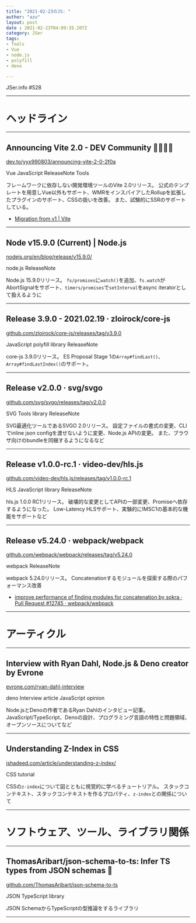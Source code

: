 ```yaml
---
title: "2021-02-23のJS: "
author: "azu"
layout: post
date : 2021-02-23T04:09:35.207Z
category: JSer
tags:
- Tools
- Vue
- node.js
- polyfill
- deno

---
```


JSer.info #528

----

<h1 class="site-genre">ヘッドライン</h1>

----

## Announcing Vite 2.0 - DEV Community 👩‍💻👨‍💻
[dev.to/yyx990803/announcing-vite-2-0-2f0a](https://dev.to/yyx990803/announcing-vite-2-0-2f0a "Announcing Vite 2.0 - DEV Community 👩‍💻👨‍💻")
<p class="jser-tags jser-tag-icon"><span class="jser-tag">Vue</span> <span class="jser-tag">JavaScript</span> <span class="jser-tag">ReleaseNote</span> <span class="jser-tag">Tools</span></p>

フレームワークに依存しない開発環境ツールのVite 2.0リリース。
公式のテンプレートを用意しVue以外もサポート、WMRをインスパイアしたRollupを拡張したプラグインのサポート、CSSの扱いを改善。
また、試験的にSSRのサポートしている。

- [Migration from v1 | Vite](https://vitejs.dev/guide/migration.html#config-options-change "Migration from v1 | Vite")

----

## Node v15.9.0 (Current) | Node.js
[nodejs.org/en/blog/release/v15.9.0/](https://nodejs.org/en/blog/release/v15.9.0/ "Node v15.9.0 (Current) | Node.js")
<p class="jser-tags jser-tag-icon"><span class="jser-tag">node.js</span> <span class="jser-tag">ReleaseNote</span></p>

Node.js 15.9.0リリース。
`fs/promises`に`watch()`を追加、`fs.watch`がAbortSignalをサポート、`timers/promises`で`setInterval`をasync iteratorとして扱えるように


----

## Release 3.9.0 - 2021.02.19 · zloirock/core-js
[github.com/zloirock/core-js/releases/tag/v3.9.0](https://github.com/zloirock/core-js/releases/tag/v3.9.0 "Release 3.9.0 - 2021.02.19 · zloirock/core-js")
<p class="jser-tags jser-tag-icon"><span class="jser-tag">JavaScript</span> <span class="jser-tag">polyfill</span> <span class="jser-tag">library</span> <span class="jser-tag">ReleaseNote</span></p>

core-js 3.9.0リリース。
ES Proposal Stage 1の`Array#findLast()`、`Array#findLastIndex()`のサポート。


----

## Release v2.0.0 · svg/svgo
[github.com/svg/svgo/releases/tag/v2.0.0](https://github.com/svg/svgo/releases/tag/v2.0.0 "Release v2.0.0 · svg/svgo")
<p class="jser-tags jser-tag-icon"><span class="jser-tag">SVG</span> <span class="jser-tag">Tools</span> <span class="jser-tag">library</span> <span class="jser-tag">ReleaseNote</span></p>

SVG最適化ツールであるSVGO 2.0リリース。
設定ファイルの書式の変更、CLIでinline json configを渡せないように変更、Node.js APIの変更。
また、ブラウザ向けのbundleを同梱するようになるなど


----

## Release v1.0.0-rc.1 · video-dev/hls.js
[github.com/video-dev/hls.js/releases/tag/v1.0.0-rc.1](https://github.com/video-dev/hls.js/releases/tag/v1.0.0-rc.1 "Release v1.0.0-rc.1 · video-dev/hls.js")
<p class="jser-tags jser-tag-icon"><span class="jser-tag">HLS</span> <span class="jser-tag">JavaScript</span> <span class="jser-tag">library</span> <span class="jser-tag">ReleaseNote</span></p>

hls.js 1.0.0 RC1リリース。
破壊的な変更としてAPIの一部変更、Promiseへ依存するようになった。
Low-Latency HLSサポート、実験的にIMSC1の基本的な機能をサポートなど


----

## Release v5.24.0 · webpack/webpack
[github.com/webpack/webpack/releases/tag/v5.24.0](https://github.com/webpack/webpack/releases/tag/v5.24.0 "Release v5.24.0 · webpack/webpack")
<p class="jser-tags jser-tag-icon"><span class="jser-tag">webpack</span> <span class="jser-tag">ReleaseNote</span></p>

webpack 5.24.0リリース。
Concatenationするモジュールを探索する際のパフォーマンス改善

- [improve performance of finding modules for concatenation by sokra · Pull Request #12745 · webpack/webpack](https://github.com/webpack/webpack/pull/12745 "improve performance of finding modules for concatenation by sokra · Pull Request #12745 · webpack/webpack")

----
<h1 class="site-genre">アーティクル</h1>

----

## Interview with Ryan Dahl, Node.js &amp; Deno creator by Evrone
[evrone.com/ryan-dahl-interview](https://evrone.com/ryan-dahl-interview "Interview with Ryan Dahl, Node.js &amp; Deno creator by Evrone")
<p class="jser-tags jser-tag-icon"><span class="jser-tag">deno</span> <span class="jser-tag">Interview</span> <span class="jser-tag">article</span> <span class="jser-tag">JavaScript</span> <span class="jser-tag">opinion</span></p>

Node.jsとDenoの作者であるRyan Dahlのインタビュー記事。
JavaScript/TypeScript、Denoの設計、プログラミング言語の特性と問題領域、オープンソースについてなど


----

## Understanding Z-Index in CSS
[ishadeed.com/article/understanding-z-index/](https://ishadeed.com/article/understanding-z-index/ "Understanding Z-Index in CSS")
<p class="jser-tags jser-tag-icon"><span class="jser-tag">CSS</span> <span class="jser-tag">tutorial</span></p>

CSSの`z-index`について図とともに視覚的に学べるチュートリアル。
スタックコンテキスト、スタックコンテキストを作るプロパティ、`z-index`との関係について


----
<h1 class="site-genre">ソフトウェア、ツール、ライブラリ関係</h1>

----

## ThomasAribart/json-schema-to-ts: Infer TS types from JSON schemas 📝
[github.com/ThomasAribart/json-schema-to-ts](https://github.com/ThomasAribart/json-schema-to-ts "ThomasAribart/json-schema-to-ts: Infer TS types from JSON schemas 📝")
<p class="jser-tags jser-tag-icon"><span class="jser-tag">JSON</span> <span class="jser-tag">TypeScript</span> <span class="jser-tag">library</span></p>

JSON SchemaからTypeScriptの型推論をするライブラリ


----
